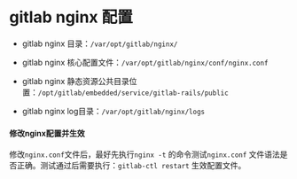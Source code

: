 # gitlab nginx 配置

* gitlab nginx 目录：`/var/opt/gitlab/nginx/`

* gitlab nginx 核心配置文件：`/var/opt/gitlab/nginx/conf/nginx.conf`

* gitlab nginx 静态资源公共目录位置：`/opt/gitlab/embedded/service/gitlab-rails/public`

* gitlab nginx log目录：`/var/opt/gitlab/nginx/logs`

#### 修改nginx配置并生效

修改`nginx.conf`文件后，最好先执行`nginx -t` 的命令测试`nginx.conf` 文件语法是否正确。测试通过后需要执行：`gitlab-ctl restart` 生效配置文件。

